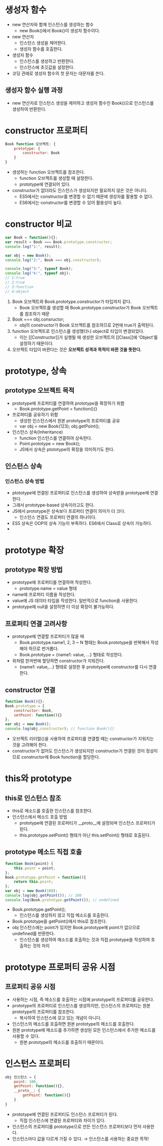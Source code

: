# 생성자 함수

- new 연산자와 함께 인스턴스를 생성하는 함수
    - new Book()에서 Book()이 생성자 함수이다.
- new 연산자
    - 인스턴스 생성을 제어한다.
    - 생성자 함수를 호출한다.
- 생성자 함수
    - 인스턴스를 생성하고 반환한다.
    - 인스턴스에 초깃값을 설정한다.
- 코딩 관례로 생성자 함수의 첫 문자는 대문자를 쓴다.

## 생성자 함수 실행 과정

- new 연산자로 인스턴스 생성을 제어하고 생성자 함수인 Book()으로 인스턴스를 생성하여 반환한다.

# constructor 프로퍼티

```jsx
Book function 오브젝트: {
	prototype: {
		constructor: Book
	}
}
```

- 생성하는 function 오브젝트를 참조한다.
    - function 오브젝트를 생성할 때 설정한다.
    - prototype에 연결되어 있다.
- constructor가 없더라도 인스턴스가 생성되지만 필요하지 않은 것은 아니다.
    - ES5에서는 constructor를 변경할 수 없기 때문에 생성자를 활용할 수 없다.
    - ES6에서는 constructor를 변경할 수 있어 활용성이 높다.

# constructor 비교

```jsx
var Book = function(){};
var result = Book === Book.prototype.constructor;
console.log("1:", result);

var obj = new Book();
console.log("2:", Book === obj.constructor);

console.log("3:", typeof Book);
console.log("4:", typeof obj); 
// 1:true
// 2:true
// 3:function
// 4:object
```

1. Book 오브젝트와 Book.prototype.constructor가 타입까지 같다.
    - Book 오브젝트를 생성할 때 Book.prototype.constructor가 Book 오브젝트를 참조하기 때문
2. Book === obj.consructor;
    - obj의 constructor가 Book 오브젝트를 참조하므로 2번에 true가 출력된다.
3. function 오브젝트로 인스턴스를 생성했더니 object로 타입이 변경되었다.
    - 이는 [[Constructor]]가 실행될 때 생성한 오브젝트의 [[Class]]에 ‘Object’를 설정하기 때문이다.
4. 오브젝트 타입이 바뀐다는 것은 **오브젝트 성격과 목적이 바뀐 것을 뜻한다.**

# prototype, 상속

## prototype 오브젝트 목적

- prototype에 프로퍼티를 연결하여 prototype을 확장하기 위함
    - Book.prototype.getPoint = function(){}
- 프로퍼티를 공유하기 위함
    - 생성한 인스턴스에서 원본 prototype의 프로퍼티를 공유
    - var obj = new Book(123); obj.getPoint();
- 인스턴스 상속(Inheritance)
    - function 인스턴스를 연결하여 상속한다.
    - Point.prototype = new Book();
    - JS에서 상속은 ptototype의 확장을 의미하기도 한다.

## 인스턴스 상속

### 인스턴스 상속 방법

- ptototype에 연결된 프로퍼티로 인스턴스를 생성하여 상속받을 prototype에 연결한다.
- 그래서 prototype-based 상속이라고도 한다.
- JS에서 prototype은 상속보다 프로퍼티 연결이 의미가 더 크다.
    - 인스턴스 연결도 프로퍼티 연결의 하나이다.
- ES5 상속은 OOP의 상속 기능이 부족하다. ES6에서 Class로 상속이 가능하다.
- 

# prototype 확장

## prototype 확장 방법

- prototype에 프로퍼티를 연결하여 작성한다.
    - prototype.name = value 형태
- name에 프로퍼티 이름을 작성한다.
- value에 JS 데이터 타입을 작성한다. 일반적으로 function을 사용한다.
- prototype에 null을 설정하면 더 이상 확장이 불가능하다.

## 프로퍼티 연결 고려사항

- prototype에 연결할 프로퍼티가 많을 때
    - Book.prototype.name1, 2, 3 ~ N 형태는 Book.prototype을 반복해서 작성해야 하므로 번거롭다.
    - Book.prototype = {name1: value, ...} 형태로 작성한다.
- 위처럼 한꺼번에 할당하면 constructor가 지워진다.
    - {name1: value,...} 형태로 설정한 후 prototype에 constructor를 다시 연결한다.

## constructor 연결

```jsx
function Book(){};
Book.prototype = {
	constructor: Book,
	setPoint: function(){}
};
var obj = new Book();
console.log(obj.constructor); // function Book(){}
```

- 오브젝트 리터럴{}을 사용하여 프로퍼티를 연결할 때는 constructor가 지워지는 것을 고려해야 한다.
- constructor가 없어도 인스턴스가 생성되지만 constructor가 연결된 것이 정상이므로 constructor에 Book function을 할당한다.

# this와 prototype

## this로 인스턴스 참조

- this로 메소드를 호출한 인스턴스를 참조한다.
- 인스턴스에서 메소드 호출 방법
    - prototype에 연결된 프로퍼티가 __proto__에 설정되며 인스턴스 프로퍼티가 된다.
    - this.prototype.setPoint() 형태가 아닌 this.setPoint() 형태로 호출된다.

## prototype 메소드 직접 호출

```jsx
function Book(point) {
	this.point = point;
};
Book.prototype.getPoint = function(){
	return this.point;
};
var obj = new Book(100);
console.log(obj.getPoint()); // 100
console.log(Book.prototype.getPoint()); // undefined
```

- Book.prototype.getPoint();
    - 인스턴스를 생성하지 않고 직접 메소드를 호출한다.
- Book.prototype을 getPoint()에서 this로 참조한다.
- obj 인스턴스에는 point가 있지만 Book.prototype에 point가 없으므로 undefined를 반환한다.
    - 인스턴스를 생성하여 메소드를 호출하는 것과 직접 prototype을 작성하여 호출하는 것의 차이

# prototype 프로퍼티 공유 시점

## 프로퍼티 공유 시점

- 사용하는 시점, 즉 메소드를 호출하는 시점에 prototype의 프로퍼티를 공유한다.
- prototype의 프로퍼티로 인스턴스를 생성하지만, 인스턴스의 프로퍼티는 원본 prototype의 프로퍼티를 참조한다.
    - 복사하여 인스턴스에 갖고 있는 개념이 아니다.
- 인스턴스의 메소드를 호출하면 원본 prototype의 메소드를 호출한다.
- 원본 prototype에 메소드를 추가하면 생성된 모든 인스턴스에서 추가한 메소드를 사용할 수 있다.
    - 원본 prototype의 메소드를 호출하기 때문이다.

# 인스턴스 프로퍼티

```jsx
obj 인스턴스 = {
	point: 100,
	getPoint: function(){},
	__proto__: {
		getPoint: function(){}
	}
}
```

- prototype에 연결된 프로퍼티도 인스턴스 프로퍼티가 된다.
    - 직접 인스턴스에 연결된 프로퍼티와 차이가 있다.
- 인스턴스의 프로퍼티를 prototype으로 만든 인스턴스 프로퍼티보다 먼저 사용한다.
- 인스턴스마다 값을 다르게 가질 수 있다. → 인스턴스를 사용하는 중요한 목적!
